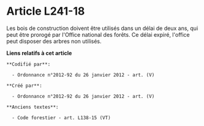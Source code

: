 # Article L241-18

Les bois de construction doivent être utilisés dans un délai de deux ans, qui peut être prorogé par l'Office national des
forêts. Ce délai expiré, l'office peut disposer des arbres non utilisés.

**Liens relatifs à cet article**

	**Codifié par**:

	  - Ordonnance n°2012-92 du 26 janvier 2012 - art. (V)

	**Créé par**:

	  - Ordonnance n°2012-92 du 26 janvier 2012 - art. (V)

	**Anciens textes**:

	  - Code forestier - art. L138-15 (VT)
